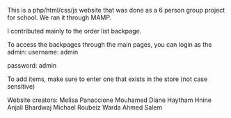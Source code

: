This is a php/html/css/js website that was done as a 6 person group project for school. We ran it through MAMP.

I contributed mainly to the order list backpage.

To access the backpages through the main pages, you can login as the admin:
username: admin

password: admin

To add items, make sure to enter one that exists in the store (not case sensitive)

Website creators:
Melisa Panaccione
Mouhamed Diane
Haytham Hnine
Anjali Bhardwaj
Michael Roubeiz
Warda Ahmed Salem
